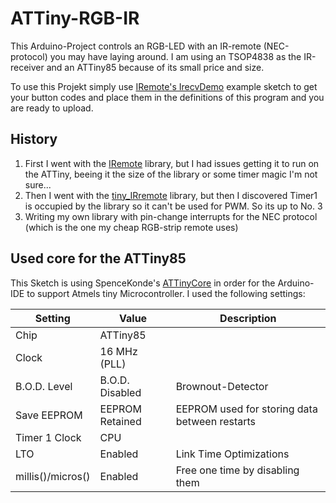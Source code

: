 # ATTiny-RGB-IR
This Arduino-Project controls an RGB-LED with an IR-remote (NEC-protocol) you may have laying around. I am using an TSOP4838 as the IR-receiver and an ATTiny85 because of its small price and size.

To use this Projekt simply use [IRemote's IrecvDemo](https://github.com/z3t0/Arduino-IRremote) example sketch to get your button codes and place them in the definitions of this program and you are ready to upload.

## History
1. First I went with the [IRemote](https://github.com/z3t0/Arduino-IRremote) library, but I had issues getting it to run on the ATTiny, beeing it the size of the library or some timer magic I'm not sure...
2. Then I went with the [tiny_IRremote](https://gist.github.com/SeeJayDee/caa9b5cc29246df44e45b8e7d1b1cdc5) library, but then I discovered Timer1 is occupied by the library so it can't be used for PWM. So its up to No. 3
3. Writing my own library with pin-change interrupts for the NEC protocol (which is the one my cheap RGB-strip remote uses)

## Used core for the ATTiny85
This Sketch is using SpenceKonde's [ATTinyCore](https://github.com/SpenceKonde/ATTinyCore) in order for the Arduino-IDE to support Atmels tiny Microcontroller. I used the following settings:

Setting           | Value            | Description
------------------|------------------|-----------------------------------------------
Chip              | ATTiny85         |   
Clock             | 16 MHz (PLL)     |   
B.O.D. Level      | B.O.D. Disabled  | Brownout-Detector
Save EEPROM       | EEPROM Retained  | EEPROM used for storing data between restarts
Timer 1 Clock     | CPU              |  
LTO               | Enabled          | Link Time Optimizations
millis()/micros() | Enabled          | Free one time by disabling them
